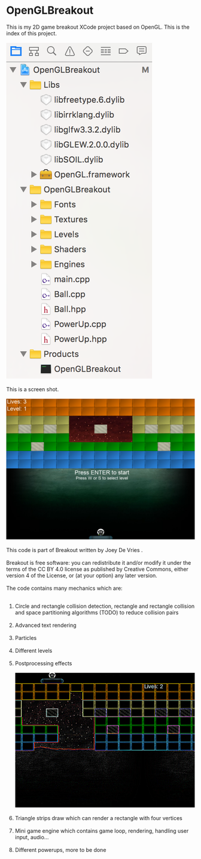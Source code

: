 # OpenGLBreakout
This is my 2D game breakout XCode project based on OpenGL. This is the index of this project.<br /><br />
![](https://github.com/mycmessia/OpenGLBreakout/blob/master/OpenGLBreakout/screenshots/screenshot_index.png)<br /><br />
This is a screen shot.<br /><br />
![](https://github.com/mycmessia/OpenGLBreakout/blob/master/OpenGLBreakout/screenshots/screenshot1.png)<br /><br />
This code is part of Breakout written by Joey De Vries .<br /><br />
Breakout is free software: you can redistribute it and/or modify it under the terms of the CC BY 4.0 license as published by Creative Commons, either version 4 of the License, or (at your option) any later version.<br /><br />
The code contains many mechanics which are:<br /><br />
1. Circle and rectangle collision detection, rectangle and rectangle collision and space partitioning algorithms (TODO) to reduce collision pairs<br /><br />
2. Advanced text rendering<br /><br />
3. Particles<br /><br />
4. Different levels<br /><br />
5. Postprocessing effects<br /><br />
![](https://github.com/mycmessia/OpenGLBreakout/blob/master/OpenGLBreakout/screenshots/screenshot2.png)<br /><br />
6. Triangle strips draw which can render a rectangle with four vertices<br /><br />
7. Mini game engine which contains game loop, rendering, handling user input, audio...<br /><br />
8. Different powerups, more to be done<br /><br />
